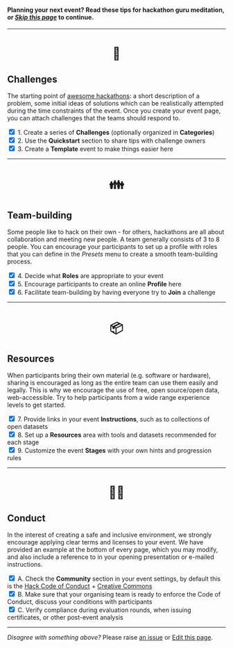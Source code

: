 #### Planning your next event? Read these tips for hackathon guru meditation, or _[Skip this page](/event/new)_ to continue.

---

<center><h1>🏁</h1></center>

## Challenges

The starting point of [awesome hackathons](https://github.com/dribdat/awesome-hackathon?tab=readme-ov-file#awesome-hackathon):
a short description of a problem, some initial ideas of solutions which can be realistically attempted during the time constraints of the event. Once you create your event page, you can attach challenges that the teams should respond to.

<label><input type="checkbox" checked="checked"> 1. Create a series of **Challenges** (optionally organized in **Categories**)</label><br>
<label><input type="checkbox" checked="checked"> 2. Use the **Quickstart** section to share tips with challenge owners</label><br>
<label><input type="checkbox" checked="checked"> 3. Create a **Template** event to make things easier here</label><br>

---

<center><h1>👪</h1></center>

## Team-building

Some people like to hack on their own - for others, hackathons are all about collaboration and meeting new people. A team generally consists of 3 to 8 people. You can encourage your participants to set up a profile with roles that you can define in the _Presets_ menu to create a smooth team-building process.

<label><input type="checkbox" checked="checked"> 4. Decide what **Roles** are appropriate to your event </label><br>
<label><input type="checkbox" checked="checked"> 5. Encourage participants to create an online **Profile** here </label><br>
<label><input type="checkbox" checked="checked"> 6. Facilitate team-building by having everyone try to **Join** a challenge </label><br>

---

<center><h1>📦</h1></center>

## Resources

When participants bring their own material (e.g. software or hardware), sharing is encouraged as long as the entire team can use them easily and legally. This is why we encourage the use of free, open source/open data, web-accessible. Try to help participants from a wide range experience levels to get started.

<label><input type="checkbox" checked="checked"> 7. Provide links in your event **Instructions**, such as to collections of open datasets </label><br>
<label><input type="checkbox" checked="checked"> 8. Set up a **Resources** area with tools and datasets recommended for each stage </label><br>
<label><input type="checkbox" checked="checked"> 9. Customize the event **Stages** with your own hints and progression rules </label><br>

---

<center><h1>🏳️‍🌈</h1></center>

## Conduct

In the interest of creating a safe and inclusive environment, we strongly encourage applying clear terms and licenses to your event. We have provided an example at the bottom of every page, which you may modify, and also include a reference to in your opening presentation or e-mailed instructions.

<label><input type="checkbox" checked="checked"> A. Check the **Community** section in your event settings, by default this is the [Hack Code of Conduct](https://hackcodeofconduct.org/) + [Creative Commons](https://creativecommons.org/) </label><br>
<label><input type="checkbox" checked="checked"> B. Make sure that your organising team is ready to enforce the Code of Conduct, discuss your conditions with participants </label><br>
<label><input type="checkbox" checked="checked"> C. Verify compliance during evaluation rounds, when issuing certificates, or other post-event analysis </label><br>

---

_Disagree with something above?_ Please raise [an issue](https://github.com/dribdat/dribdat/issues/new) or [Edit this page](https://github.com/dribdat/dribdat/blob/main/dribdat/templates/includes/eventstart.md).

